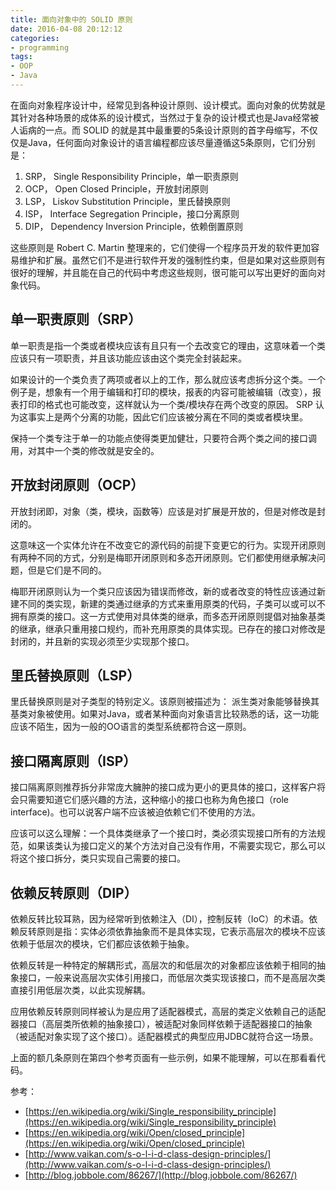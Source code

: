 ```yaml
---
title: 面向对象中的 SOLID 原则
date: 2016-04-08 20:12:12
categories:
- programming
tags:
- OOP
- Java
---
```

在面向对象程序设计中，经常见到各种设计原则、设计模式。面向对象的优势就是其针对各种场景的成体系的设计模式，当然过于复杂的设计模式也是Java经常被人诟病的一点。而 SOLID 的就是其中最重要的5条设计原则的首字母缩写，不仅仅是Java，任何面向对象设计的语言编程都应该尽量遵循这5条原则，它们分别是：

1. SRP， Single Responsibility Principle，单一职责原则
2. OCP， Open Closed Principle，开放封闭原则
3. LSP， Liskov Substitution Principle，里氏替换原则
4. ISP， Interface Segregation Principle，接口分离原则
5. DIP， Dependency Inversion Principle，依赖倒置原则

这些原则是 Robert C. Martin 整理来的，它们使得一个程序员开发的软件更加容易维护和扩展。虽然它们不是进行软件开发的强制性约束，但是如果对这些原则有很好的理解，并且能在自己的代码中考虑这些规则，很可能可以写出更好的面向对象代码。

## 单一职责原则（SRP）
单一职责是指一个类或者模块应该有且只有一个去改变它的理由，这意味着一个类应该只有一项职责，并且该功能应该由这个类完全封装起来。
<!-- more -->
如果设计的一个类负责了两项或者以上的工作，那么就应该考虑拆分这个类。一个例子是，想象有一个用于编辑和打印的模块，报表的内容可能被编辑（改变），报表打印的格式也可能改变，这样就认为一个类/模块存在两个改变的原因。 SRP 认为这事实上是两个分离的功能，因此它们应该被分离在不同的类或者模块里。

保持一个类专注于单一的功能点使得类更加健壮，只要符合两个类之间的接口调用，对其中一个类的修改就是安全的。

## 开放封闭原则（OCP）
开放封闭即，对象（类，模块，函数等）应该是对扩展是开放的，但是对修改是封闭的。

这意味这一个实体允许在不改变它的源代码的前提下变更它的行为。实现开闭原则有两种不同的方式，分别是梅耶开闭原则和多态开闭原则。它们都使用继承解决问题，但是它们是不同的。

梅耶开闭原则认为一个类只应该因为错误而修改，新的或者改变的特性应该通过新建不同的类实现，新建的类通过继承的方式来重用原类的代码，子类可以或可以不拥有原类的接口。这一方式使用对具体类的继承，而多态开闭原则提倡对抽象基类的继承，继承只重用接口规约，而补充用原类的具体实现。已存在的接口对修改是封闭的，并且新的实现必须至少实现那个接口。

## 里氏替换原则（LSP）
里氏替换原则是对子类型的特别定义。该原则被描述为： 派生类对象能够替换其基类对象被使用。如果对Java，或者某种面向对象语言比较熟悉的话，这一功能应该不陌生，因为一般的OO语言的类型系统都符合这一原则。

## 接口隔离原则（ISP）
接口隔离原则推荐拆分非常庞大臃肿的接口成为更小的更具体的接口，这样客户将会只需要知道它们感兴趣的方法，这种缩小的接口也称为角色接口（role interface)。也可以说客户端不应该被迫依赖它们不使用的方法。

应该可以这么理解：一个具体类继承了一个接口时，类必须实现接口所有的方法规范，如果该类认为接口定义的某个方法对自己没有作用，不需要实现它，那么可以将这个接口拆分，类只实现自己需要的接口。

## 依赖反转原则（DIP）
依赖反转比较耳熟，因为经常听到依赖注入（DI），控制反转（IoC）的术语。依赖反转原则是指：实体必须依靠抽象而不是具体实现，它表示高层次的模块不应该依赖于低层次的模块，它们都应该依赖于抽象。

依赖反转是一种特定的解耦形式，高层次的和低层次的对象都应该依赖于相同的抽象接口，一般来说高层次实体引用接口，而低层次类实现该接口，而不是高层次类直接引用低层次类，以此实现解耦。

应用依赖反转原则同样被认为是应用了适配器模式，高层的类定义依赖自己的适配器接口（高层类所依赖的抽象接口），被适配对象同样依赖于适配器接口的抽象（被适配对象实现了这个接口）。适配器模式的典型应用JDBC就符合这一场景。

上面的额几条原则在第四个参考页面有一些示例，如果不能理解，可以在那看看代码。


参考：

- [https://en.wikipedia.org/wiki/Single_responsibility_principle](https://en.wikipedia.org/wiki/Single_responsibility_principle)
- [https://en.wikipedia.org/wiki/Open/closed_principle](https://en.wikipedia.org/wiki/Open/closed_principle)
- [http://www.vaikan.com/s-o-l-i-d-class-design-principles/](http://www.vaikan.com/s-o-l-i-d-class-design-principles/)
- [http://blog.jobbole.com/86267/](http://blog.jobbole.com/86267/)